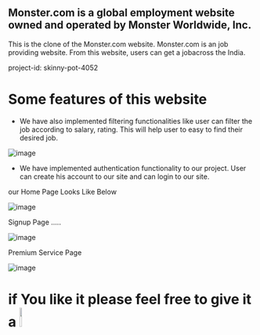 ## Monster.com is a global employment website owned and operated by Monster Worldwide, Inc.

This is the clone of the Monster.com website. Monster.com is an job providing website. From this website, users can get a jobacross the India.

project-id: skinny-pot-4052

# Some features of this website


* We have also implemented filtering functionalities like user can filter the job according to salary, rating. This will help user to easy to find their desired job.

![image](https://user-images.githubusercontent.com/97316457/188929896-c0ad6470-4452-4e8d-ab00-046df131fbe1.png)


* We have implemented authentication functionality to our project. User can create his account to our site and can login to our site.


our Home Page Looks Like Below

![image](https://user-images.githubusercontent.com/97316457/187086752-2bc37127-673a-4e0c-89fe-65431882a663.png)


Signup Page .....


![image](https://user-images.githubusercontent.com/97316457/187086841-285608d9-c234-45a0-bfd4-c8541f063b6f.png)



Premium Service Page


![image](https://user-images.githubusercontent.com/97316457/187086920-353ea4b0-6bda-4490-ae15-61a85f35ddd3.png)

# if You like it please feel free to give it a <img src="https://upload.wikimedia.org/wikipedia/commons/thumb/9/99/Star_icon_stylized.svg/512px-Star_icon_stylized.svg.png" width="10%"/>
